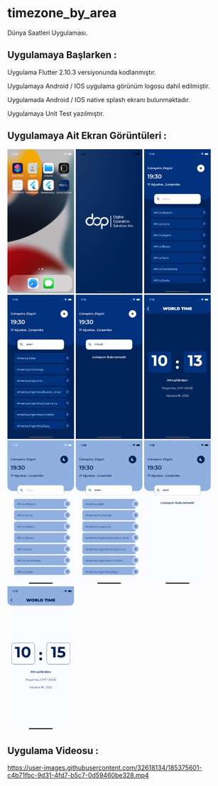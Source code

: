 # timezone_by_area

Dünya Saatleri Uygulaması.

## Uygulamaya Başlarken :

Uygulama Flutter 2.10.3 versiyonunda kodlanmıştır.

Uygulamaya Android / IOS uygulama görünüm logosu dahil edilmiştir.

Uygulamada Android / IOS native splash ekranı bulunmaktadır.

Uygulamaya Unit Test yazılmıştır.


## Uygulamaya Ait Ekran Görüntüleri :

<img src="assets/images/app_logo_name.png" width="150"/> <img src="assets/images/splash_screen.png" width="150"/> <img src="assets/images/dark_home_screen.png" width="150"/> <img src="assets/images/dark_search_screen.png" width="150"/> <img src="assets/images/dark_no_found_screen.png" width="150"/>  <img src="assets/images/dark_detail_screen.png" width="150"/> <img src="assets/images/light_home_screen.png" width="150"/> <img src="assets/images/light_search_screen.png" width="150"/> <img src="assets/images/light_no_location_screen.png" width="150"/>  <img src="assets/images/light_detail_screen.png" width="150"/> 


## Uygulama Videosu :




https://user-images.githubusercontent.com/32618134/185375601-c4b71fbc-9d31-4fd7-b5c7-0d59460be328.mp4

